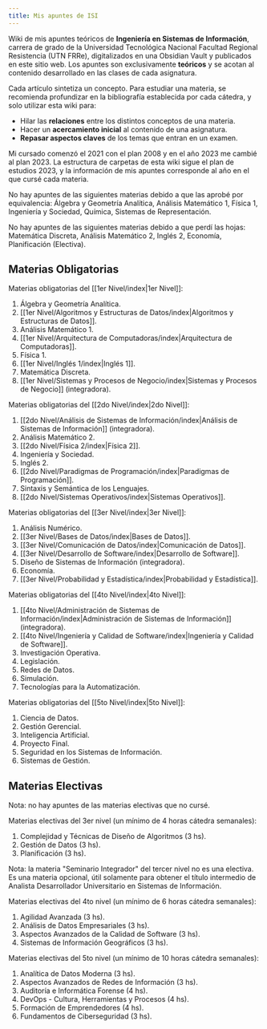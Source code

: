 ```yaml
---
title: Mis apuntes de ISI
---
```


Wiki de mis apuntes teóricos de **Ingeniería en Sistemas de Información**, carrera de grado de la Universidad Tecnológica Nacional Facultad Regional Resistencia (UTN FRRe), digitalizados en una Obsidian Vault y publicados en este sitio web. Los apuntes son exclusivamente **teóricos** y se acotan al contenido desarrollado en las clases de cada asignatura.

Cada artículo sintetiza un concepto. Para estudiar una materia, se recomienda profundizar en la bibliografía establecida por cada cátedra, y solo utilizar esta wiki para:

- Hilar las **relaciones** entre los distintos conceptos de una materia.
- Hacer un **acercamiento inicial** al contenido de una asignatura.
- **Repasar aspectos claves** de los temas que entran en un examen.

Mi cursado comenzó el 2021 con el plan 2008 y en el año 2023 me cambié al plan 2023. La estructura de carpetas de esta wiki sigue el plan de estudios 2023, y la información de mis apuntes corresponde al año en el que cursé cada materia. 

No hay apuntes de las siguientes materias debido a que las aprobé por equivalencia: Álgebra y Geometría Analítica, Análisis Matemático 1, Física 1, Ingeniería y Sociedad, Química, Sistemas de Representación.

No hay apuntes de las siguientes materias debido a que perdí las hojas: Matemática Discreta, Análisis Matemático 2, Inglés 2, Economía, Planificación (Electiva).

## Materias Obligatorias

Materias obligatorias del [[1er Nivel/index|1er Nivel]]:

1. Álgebra y Geometría Analítica.
2. [[1er Nivel/Algoritmos y Estructuras de Datos/index|Algoritmos y Estructuras de Datos]].
3. Análisis Matemático 1.
4. [[1er Nivel/Arquitectura de Computadoras/index|Arquitectura de Computadoras]].
5. Física 1.
6. [[1er Nivel/Inglés 1/index|Inglés 1]].
7. Matemática Discreta.
8. [[1er Nivel/Sistemas y Procesos de Negocio/index|Sistemas y Procesos de Negocio]] (integradora).

Materias obligatorias del [[2do Nivel/index|2do Nivel]]:

1. [[2do Nivel/Análisis de Sistemas de Información/index|Análisis de Sistemas de Información]] (integradora).
2. Análisis Matemático 2.
3. [[2do Nivel/Física 2/index|Física 2]].
4. Ingeniería y Sociedad.
5. Inglés 2.
6. [[2do Nivel/Paradigmas de Programación/index|Paradigmas de Programación]].
7. Sintaxis y Semántica de los Lenguajes.
8. [[2do Nivel/Sistemas Operativos/index|Sistemas Operativos]].

Materias obligatorias del [[3er Nivel/index|3er Nivel]]:

1. Análisis Numérico.
2. [[3er Nivel/Bases de Datos/index|Bases de Datos]].
3. [[3er Nivel/Comunicación de Datos/index|Comunicación de Datos]].
4. [[3er Nivel/Desarrollo de Software/index|Desarrollo de Software]].
5. Diseño de Sistemas de Información (integradora).
6. Economía.
7. [[3er Nivel/Probabilidad y Estadística/index|Probabilidad y Estadística]].

Materias obligatorias del [[4to Nivel/index|4to Nivel]]:

1. [[4to Nivel/Administración de Sistemas de Información/index|Administración de Sistemas de Información]] (integradora).
2. [[4to Nivel/Ingeniería y Calidad de Software/index|Ingeniería y Calidad de Software]].
3. Investigación Operativa.
4. Legislación.
5. Redes de Datos.
6. Simulación.
7. Tecnologías para la Automatización.

Materias obligatorias del [[5to Nivel/index|5to Nivel]]:

1. Ciencia de Datos.
2. Gestión Gerencial.
3. Inteligencia Artificial.
4. Proyecto Final.
5. Seguridad en los Sistemas de Información.
6. Sistemas de Gestión.

## Materias Electivas

Nota: no hay apuntes de las materias electivas que no cursé. 

Materias electivas del 3er nivel (un mínimo de 4 horas cátedra semanales):

1. Complejidad y Técnicas de Diseño de Algoritmos (3 hs).
2. Gestión de Datos (3 hs).
3. Planificación (3 hs).

Nota: la materia "Seminario Integrador" del tercer nivel no es una electiva. Es una materia opcional, útil solamente para obtener el título intermedio de Analista Desarrollador Universitario en Sistemas de Información.

Materias electivas del 4to nivel (un mínimo de 6 horas cátedra semanales):

1. Agilidad Avanzada (3 hs).
2. Análisis de Datos Empresariales (3 hs).
3. Aspectos Avanzados de la Calidad de Software (3 hs).
4. Sistemas de Información Geográficos (3 hs).

Materias electivas del 5to nivel (un mínimo de 10 horas cátedra semanales):

1. Analítica de Datos Moderna (3 hs).
2. Aspectos Avanzados de Redes de Información (3 hs).
3. Auditoría e Informática Forense (4 hs).
4. DevOps - Cultura, Herramientas y Procesos (4 hs).
5. Formación de Emprendedores (4 hs).
6. Fundamentos de Ciberseguridad (3 hs).
